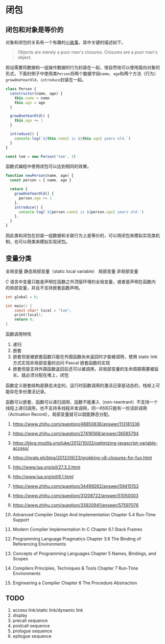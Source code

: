 # 闭包

## 闭包和对象是等价的

对象和闭包的关系有一个有趣的[小故事](https://www.iteye.com/blog/rednaxelafx-245022)，其中关键的描述如下。

> Objects are merely a poor man's closures. Closures are a poor man's object.

假设需要将数据和一组操作数据的行为封装在一起，很自然地可以使用面向对象的形式，下面的例子中使用类`Person`将两个数据字段`name`、`age`和两个方法（行为）`growOneYearOld`、`introduce`封装在一起。

```js
class Person {
  constructor(name, age) {
    this.name = name
    this.age = age
  }

  growOneYearOld() {
    this.age += 1
  }

  introduce() {
    console.log(`${this.name} is ${this.age} years old.`)
  }
}

const tom = new Person('tom', 3)
```

函数式编程中使用闭包可以达到相同的效果。

```js
function newPerson(name, age) {
  const person = { name, age }

  return {
    growOneYearOld() {
      person.age += 1
    },
    introduce() {
      console.log(`${person.name} is ${person.age} years old.`)
    },
  }
}
```

因此类和闭包在封装一组数据和关联行为上是等价的，可以用闭包来模拟实现类机制，也可以用类来模拟实现闭包。

## 变量分类

全局变量
静态局部变量（static local variable）
局部变量
非局部变量

C 语言中变量只能是声明在函数之外顶层环境的全局变量，或者是声明在函数内的局部变量，并且不支持嵌套函数声明。

```c
int global = 0;

int main() {
	const char* local = "tom";
	print(local);
	return 0;
}
```

函数调用特性

1. 递归
1. 嵌套
1. 嵌套但是被嵌套函数只能在外围函数尚未返回时才能被调用，使用 static link 方式实现非局部变量的访问 Pascal 嵌套函数的实现
1. 嵌套但是支持外围函数返回后还可以被调用，非局部变量的生命周期需要被延长，就必须分配在堆上，闭包

函数定义嵌套结构是静态决定的，运行时函数调用的激活记录是动态的，栈帧上可能存在多份激活记录。

函数可以嵌套、函数可以递归调用、函数不能重入（non-reentrant）不支持一个线程上递归调用，也不支持多线程并发调用，同一时间只能有一份活跃调用（Activation Record），局部变量就可以就能静态分配。

1. https://www.zhihu.com/question/48850636/answer/113181336
1. https://www.zhihu.com/question/27416568/answer/36565794
1. https://blog.mozilla.org/luke/2012/10/02/optimizing-javascript-variable-access/
1. https://mrale.ph/blog/2012/09/23/grokking-v8-closures-for-fun.html
1. http://www.lua.org/pil/27.3.3.html
1. http://www.lua.org/pil/6.1.html
1. https://www.zhihu.com/question/34499262/answer/59415153
1. https://www.zhihu.com/question/31208722/answer/51050003
1. https://www.zhihu.com/question/33920941/answer/57597076

1. Advanced Compiler Design And Implementation Chapter 5.4 Run-Time Support
1. Modern Compiler Implementation In C Chapter 6.1 Stack Frames
1. Programming Language Pragmatics Chapter 3.6 The Binding of Referencing Environments
1. Concepts of Programming Languages Chapter 5 Names, Bindings, and Scopes
1. Compilers Principles, Techniques & Tools Chapter 7 Run-Time Environments
1. Engineering a Compiler Chapter 6 The Procedure Abstraction

## TODO

1. access link/static link/dynamic link
1. display
1. precall sequence
1. postcall sequence
1. prologue sequence
1. epilogue sequence
